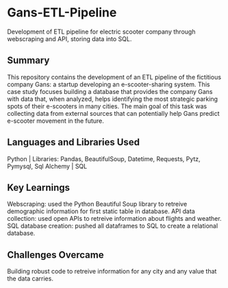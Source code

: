 # Gans-ETL-Pipeline
Development of ETL pipeline for electric scooter company through webscraping and API, storing data into SQL.

## Summary
This repository contains the development of an ETL pipeline of the fictitious company Gans: a startup developing an e-scooter-sharing system. 
This case study focuses building a database that provides the company Gans with data that, when analyzed, helps identifying the most strategic parking spots of their e-scooters in many cities. The main goal of this task was collecting data from external sources that can potentially help Gans predict e-scooter movement in the future.

## Languages and Libraries Used
Python | Libraries: Pandas, BeautifulSoup, Datetime, Requests, Pytz, Pymysql, Sql Alchemy | 
SQL 
## Key Learnings
Webscraping: used the Python Beautiful Soup library to retreive demographic information for first static table in database. 
API data collection: used open APIs to retreive information about flights and weather. 
SQL database creation: pushed all dataframes to SQL to create a relational database. 

## Challenges Overcame
Building robust code to retreive information for any city and any value that the data carries. 

